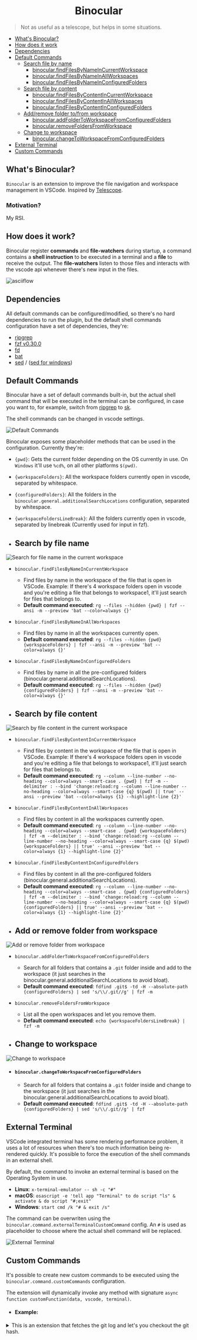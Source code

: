 <p>
    <h1 align="center">Binocular</h1>
</p>

> Not as useful as a telescope, but helps in some situations.

- [What's Binocular?](#whats-binocular)
- [How does it work](#how-does-it-work)
- [Dependencies](#dependencies)
- [Default Commands](#default-commands)
    - [Search file by name](#search-by-file-name)
        - [binocular.findFilesByNameInCurrentWorkspace](#binocularfindfilesbynameincurrentworkspace)
        - [binocular.findFilesByNameInAllWorkspaces](#binocularfindfilesbynameinallworkspaces)
        - [binocular.findFilesByNameInConfiguredFolders](#binocularfindfilesbynameinconfiguredfolders)
    - [Search file by content](#search-by-file-content)
        - [binocular.findFilesByContentInCurrentWorkspace](#binocularfindfilesbycontentincurrentworkspace)
        - [binocular.findFilesByContentInAllWorkspaces](#binocularfindfilesbycontentinallworkspaces)
        - [binocular.findFilesByContentInConfiguredFolders](#binocularfindfilesbycontentinconfiguredfolders)
    - [Add/remove folder to/from workspace](#add-or-remove-folder-from-workspace)
        - [binocular.addFolderToWorkspaceFromConfiguredFolders](#binocularaddfoldertoworkspacefromconfiguredfolders)
        - [binocular.removeFoldersFromWorkspace](#binocularremovefoldersfromworkspace)
    - [Change to workspace](#change-to-workspace)
        - [binocular.changeToWorkspaceFromConfiguredFolders](#binocularchangetoworkspacefromconfiguredfolders)
- [External Terminal](#external-terminal)
- [Custom Commands](#custom-commands)

## What's Binocular?
`Binocular` is an extension to improve the file navigation and workspace management in VSCode. Inspired by [Telescope](https://github.com/nvim-telescope/telescope.nvim).

### Motivation?
My RSI.

## How does it work?
Binocular register **commands** and **file-watchers** during startup, a command contains a **shell instruction** to be executed in a terminal and a **file** to receive the output. The **file-watchers** listen to those files and interacts with the vscode api whenever there's new input in the files.

![asciiflow](./images/asciiflow.png)

## Dependencies
All default commands can be configured/modified, so there's no hard dependencies to run the plugin, but the default shell commands configuration have a set of dependencies, they're:
- [ripgrep](https://github.com/BurntSushi/ripgrep)
- [fzf v0.30.0](https://github.com/junegunn/fzf)
- [fd](https://github.com/sharkdp/fd)
- [bat](https://github.com/sharkdp/bat)
- [sed](https://www.gnu.org/software/sed/) / ([sed for windows](http://gnuwin32.sourceforge.net/packages/sed.htm#:~:text=Sed%20(streams%20editor)%20isn',and%20outputs%20the%20modified%20text.))


## Default Commands
Binocular have a set of default commands built-in, but the actual shell command that will be executed in the terminal can be configured, in case you want to, for example, switch from [ripgrep](https://github.com/BurntSushi/ripgrep) to [sk](https://github.com/lotabout/skim).

The shell commands can be changed in vscode settings.

![Default Commands](./images/CommandConfiguration.png)

Binocular exposes some placeholder methods that can be used in the configuration. Currently they're:
- `{pwd}`: Gets the current folder depending on the OS currently in use. On `Windows` it'll use `%cd%`, on all other platforms `$(pwd)`.
- `{workspaceFolders}`: All the workspace folders currently open in vscode, separated by whitespace.
- `{configuredFolders}`: All the folders in the `binocular.general.additionalSearchLocations` configuration, separated by whitespace.
- `{workspaceFoldersLineBreak}`: All the folders currently open in vscode, separated by linebreak (Currently used for input in fzf).

- ## Search by file name
![Search for file name in the current workspace](./images/SearchByFileNameCurrentWorkspace.gif)

- `binocular.findFilesByNameInCurrentWorkspace` 
    - Find files by name in the workspace of the file that is open in VSCode. Example: If there's 4 workspace folders open in vscode and you're editing a file that belongs to workspace1, it'll just search for files that belongs to. 
    - **Default command executed**: `rg --files --hidden {pwd} | fzf --ansi -m --preview 'bat --color=always {}'`
- `binocular.findFilesByNameInAllWorkspaces`
    - Find files by name in all the workspaces currently open. 
    - **Default command executed**: `rg --files --hidden {pwd} {workspaceFolders} | fzf --ansi -m --preview 'bat --color=always {}'`
- `binocular.findFilesByNameInConfiguredFolders` 
    - Find files by name in all the pre-configured folders (binocular.general.additionalSearchLocations). 
    - **Default command executed**: `rg --files --hidden {pwd} {configuredFolders} | fzf --ansi -m --preview 'bat --color=always {}'`

- ## Search by file content
![Search by file content in the current workspace](./images/SearchByFileContentCurrentWorkspace.gif)

- `binocular.findFilesByContentInCurrentWorkspace` 
    - Find files by content in the workspace of the file that is open in VSCode. Example: If there's 4 workspace folders open in vscode and you're editing a file that belongs to workspace1, it'll just search for files that belongs to. 
    - **Default command executed**: `rg --column --line-number --no-heading --color=always --smart-case . {pwd} | fzf -m --delimiter : --bind 'change:reload:rg --column --line-number --no-heading --color=always --smart-case {q} $(pwd) || true' --ansi --preview 'bat --color=always {1} --highlight-line {2}'`
- `binocular.findFilesByContentInAllWorkspaces` 
    - Find files by content in all the workspaces currently open. 
    - **Default command executed**: `rg --column --line-number --no-heading --color=always --smart-case . {pwd} {workspaceFolders} | fzf -m --delimiter : --bind 'change:reload:rg --column --line-number --no-heading --color=always --smart-case {q} $(pwd) {workspaceFolders} || true' --ansi --preview 'bat --color=always {1} --highlight-line {2}'`
- `binocular.findFilesByContentInConfiguredFolders` 
    - Find files by content in all the pre-configured folders (binocular.general.additionalSearchLocations). 
    - **Default command executed**: `rg --column --line-number --no-heading --color=always --smart-case . {pwd} {configuredFolders} | fzf -m --delimiter : --bind 'change:reload:rg --column --line-number --no-heading --color=always --smart-case {q} $(pwd) {configuredFolders} || true' --ansi --preview 'bat --color=always {1} --highlight-line {2}'`

- ## Add or remove folder from workspace
![Add or remove folder from workspace](./images/AddRemoveWorkspace.gif)

- `binocular.addFolderToWorkspaceFromConfiguredFolders` 
    - Search for all folders that contains a `.git` folder inside and add to the workspace (it just searches in the binocular.general.additionalSearchLocations to avoid bloat). 
    - **Default command executed**: `fdfind .git$ -td -H --absolute-path {configuredFolders} | sed 's/\\/.git//g' | fzf -m`
- `binocular.removeFoldersFromWorkspace` 
    - List all the open workspaces and let you remove them. 
    - **Default command executed**: `echo {workspaceFoldersLineBreak} | fzf -m`

- ## Change to workspace
![Change to workspace](./images/ChangeToWorkspace.gif)
- #### `binocular.changeToWorkspaceFromConfiguredFolders` 
    - Search for all folders that contains a `.git` folder inside and change to the workspace (it just searches in the binocular.general.additionalSearchLocations to avoid bloat). 
    - **Default command executed**: `fdfind .git$ -td -H --absolute-path {configuredFolders} | sed 's/\\/.git//g' | fzf`

## External Terminal
VSCode integrated terminal has some rendering performance problem, it uses a lot of resources when there's too much information being re-rendered quickly. It's possible to force the execution of the shell commands in an external shell.

By default, the command to invoke an external terminal is based on the Operating System in use.

- **Linux**: `x-terminal-emulator -- sh -c "#"`
- **macOS**: `osascript -e 'tell app "Terminal" to do script "ls" & activate & do script "#;exit"`
- **Windows**: `start cmd /k "# & exit /s"`

The command can be overwriten using the `binocular.command.externalTerminalCustomCommand` config. An `#` is used as placeholder to choose where the actual shell command will be replaced.


![External Terminal](./images/ExternalTerminal.gif)

## Custom Commands
It's possible to create new custom commands to be executed using the `binocular.command.customCommands` configuration.

The extension will dynamically invoke any method with signature `async function customFunction(data, vscode, terminal)`.

- #### Example:
<details>
<summary>This is an extension that fetches the git log and let's you checkout the git hash.</summary>
<br>

`settings.json` file:
```
"binocular.command.customCommands": [
    {
        "shellCommand": "git-fuzzy-log", // Command that will be executed on shell, in this case, it's a bash script in my PATH.
        "commandIdentifier": "Git Fuzzy Log", // Command identifier, it'll be shown in the list in case the `customCommands` command is invoked without any parameter.
        "outputFile": "gitcheckout", // The tmp file that will be created and watched to interact with the vscode api.
        "scriptPath": "/home/user/bin/git-fuzzy-log.ts" // Typescript file with a method signature that will be invoked.
    }
]
```

- `keybindings.json` file:
```
{
    "command": "binocular.customCommands",
    "key": "alt+l",
    "args": "Git Fuzzy Log"
}
```

- `git-fuzzy-log` file:
```shell
GIT_FZF_DEFAULT_OPTS="
	$FZF_DEFAULT_OPTS
	--ansi
	--bind shift-down:preview-down
	--bind shift-up:preview-up
	--bind pgdn:preview-page-down
	--bind pgup:preview-page-up
	--bind q:abort
	$GIT_FZF_DEFAULT_OPTS
"

PREVIEW_COMMAND='f() {
  set -- $(echo -- "$@" | grep -o "[a-f0-9]\{7\}")
  [ $# -eq 0 ] || (
    git show --no-patch --color=always $1
    echo
    git show --stat --format="" --color=always $1 |
    while read line; do
      tput dim
      echo " $line" | sed "s/\x1B\[m/\x1B\[2m/g"
      tput sgr0
    done |
    tac | sed "1 a \ " | tac
  )
}; f {}'

git log --graph --color=always --format="%C(auto)%h %s%d " | \
  fzf ${GIT_FZF_DEFAULT_OPTS} --no-sort --tiebreak=index \
  --preview "${PREVIEW_COMMAND}" --preview-window=right:70 | \
  grep -o "[a-f0-9]\{7\}"
```

- `/home/user/bin/git-fuzzy-log.ts` file:
```typescript
async function customFunction(data, vscode, terminal) {
    data = data.split('\n')[0].trim();
    const gitExtension = vscode.extensions.getExtension('vscode.git')?.exports;
    const api = gitExtension.getAPI(1);

    const repo = api.repositories[0];
    repo.checkout(data);
    terminal.dispose();
}
return await customFunction;
```

Result when using the `alt+l` shortcut:

![Custom Commands](./images/CustomCommandGitLog.gif)
</details>
